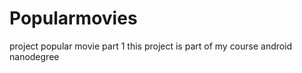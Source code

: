 # Popularmovies
project popular movie  part 1
this project is part of my course android  nanodegree
